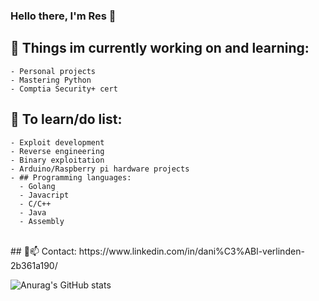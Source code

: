 ### Hello there, I'm Res 👋

## 🔭 Things im currently working on and learning: 
    - Personal projects
    - Mastering Python
    - Comptia Security+ cert

## 🤔 To learn/do list:
    - Exploit development
    - Reverse engineering
    - Binary exploitation
    - Arduino/Raspberry pi hardware projects
    - ## Programming languages:
 	  - Golang
	  - Javacript
	  - C/C++
	  - Java
	  - Assembly
<br />
## 💬📫 Contact:
https://www.linkedin.com/in/dani%C3%ABl-verlinden-2b361a190/



![Anurag's GitHub stats](https://github-readme-stats.vercel.app/api?username=reselection&show_icons=true&theme=radical)
